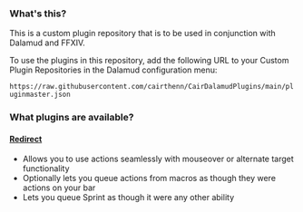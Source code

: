 ### What's this?

This is a custom plugin repository that is to be used in conjunction with Dalamud and FFXIV.

To use the plugins in this repository, add the following URL to your Custom Plugin Repositories in the Dalamud configuration menu:

`https://raw.githubusercontent.com/cairthenn/CairDalamudPlugins/main/pluginmaster.json`

### What plugins are available?

#### [Redirect](https://github.com/cairthenn/Redirect)

- Allows you to use actions seamlessly with mouseover or alternate target functionality
- Optionally lets you queue actions from macros as though they were actions on your bar
- Lets you queue Sprint as though it were any other ability

